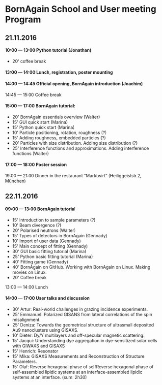 # BornAgain School and User meeting Program

## 21.11.2016
#### 10:00 — 13:00 Python tutorial (Jonathan)

- 20' coffee break

#### 13:00 — 14:00 Lunch, registration, poster mounting

#### 14:00 — 14:45 Official opening, BornAgain introduction (Joachim)

14:45 — 15:00 Coffee break

#### 15:00 — 17:00 BornAgain tutorial:

- 20' BornAgain essentials overview (Walter)
- 15' GUI quick start (Marina)
- 15' Python quick start (Marina)
- 10' Particle positioning, rotation, roughness (?)
- 15' Adding roughness, embedded particles (?)
- 20' Particles with size distribution. Adding size distribution (?)
- 25' Interference functions and approximations. Adding interference functions (Walter)

#### 17:00 — 18:00 Poster session

19:00 — 21:00 Dinner in the restaurant “Marktwirt” (Heiliggeiststr.2, München)

## 22.11.2016
#### 09:00 — 13:00 BornAgain tutorial

- 15' Introduction to sample parameters (?)
- 10' Beam divergence (?)
- 20' Polarised neutrons (Walter)
- 15' Types of detectors in BornAgain (Gennady)
- 10' Import of user data (Gennady)
- 15' Main concept of fitting (Gennady)
- 30' GUI basic fitting tutorial (Marina)
- 25' Python basic fitting tutorial (Marina)
- 40' Fitting game (Gennady)
- 40' BornAgain on GitHub. Working with BornAgain on Linux. Making movies on Linux. 
- 20' Coffee break

13:00 — 14:00 Lunch

#### 14:00 — 17:00 User talks and discussion

- 30' Artur: Real-world challenges in grazing incidence experiments.
- 25' Emmanuel: Polarized GISANS from lateral correlations of the spin misalignment.
- 25' Deniza: Towards the geometrical structure of ultrasmall deposited Au9 nanoclusters using GISAXS.
- 10' Dieter: Dy/Y multilayers and off-specular magnetic scattering.
- 15' Jacqui: Understanding dye aggregation in dye-sensitized solar cells with GIWAXS and GISAXS
- 15' Henrich: Resonator
- 15' Mika: GISAXS Measurements and Reconstruction of Structure Parameters.
- 15' Olaf: Reverse hexagonal phase of selfReverse hexagonal phase of self-assembled lipidic systems at an interface-assembled lipidic systems at an interface.
(sum: 2h30)

